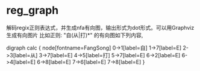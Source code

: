 # reg_graph
解码regix正则表达式，并生成nfa有向图，输出形式为dot形式。可以用Graphviz生成有向图片
比如正则:
	"自(从|打)*"
的有向图如下列内容,

digraph calc {
	node[fontname=FangSong]
	0->1[label=自]
	1->7[label=E]
	2->3[label=从]
	3->7[label=E]
	4->5[label=打]
	5->7[label=E]
	6->2[label=E]
	6->4[label=E]
	6->8[label=E]
	7->6[label=E]
	7->8[label=E]
}
